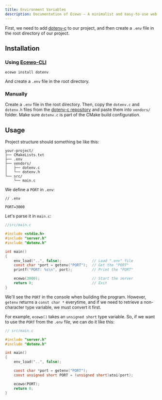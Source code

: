 ```yaml
---
title: Environment Variables
description: Documentation of Ecewo — A minimalist and easy-to-use web framework for C
---
```


First, we need to add [dotenv-c](https://github.com/Isty001/dotenv-c) to our project, and then create a `.env` file in the root directory of our project.

## Installation

### Using [Ecewo-CLI](https://github.com/savashn/ecewo-cli)

```
ecewo install dotenv
```

And create a `.env` file in the root directory.

### Manually

Create a `.env` file in the root directory. Then, copy the `dotenv.c` and `dotenv.h` files from the [dotenv-c repository](https://github.com/Isty001/dotenv-c) and paste them into `vendors/` folder. Make sure `dotenv.c` is part of the CMake build configuration.

## Usage

Project structure should something be like this:

```
your-project/
├── CMakeLists.txt
├── .env
├── vendors/
│   ├── dotenv.c
│   └── dotenv.h
└── src/
    └── main.c
```

We define a `PORT` in `.env`:

```
// .env

PORT=3000
```

Let's parse it in `main.c`:

```c
//src/main.c

#include <stdio.h>
#include "server.h"
#include "dotenv.h"

int main()
{
    env_load("..", false);              // Load ".env" file
    const char *port = getenv("PORT");  // Get the "PORT"
    printf("PORT: %s\n", port);         // Print the "PORT"

    ecewo(3000);                        // Start the server
    return 0;                           // Exit
}
```

We'll see the `PORT` in the console when building the program. However, `getenv` returns a `const char *` everytime, and if we need to retrieve a non-character type variable, we must convert it first.

For example, `ecewo()` takes an `unsigned short` type variable. So, if we want to use the `PORT` from the `.env` file, we can do it like this:

```c
// src/main.c

#include "server.h"
#include "dotenv.h"

int main()
{
    env_load("..", false);

    const char *port = getenv("PORT");
    const unsigned short PORT = (unsigned short)atoi(port);

    ecewo(PORT);
    return 0;
}
```
